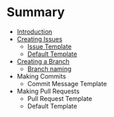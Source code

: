 # Summary

* [Introduction](README.md)
* [Creating Issues](creating-issues.md)
  * [Issue Template](creating-issues/issue-template.md)
  * [Default Template](creating-issues/github-issue-template.md)
* [Creating a Branch](creating-a-branch.md)
  * [Branch naming](creating-a-branch/branch-naming.md)
* Making Commits
  * Commit Message Template
* Making Pull Requests
  * Pull Request Template
  * Default Template



